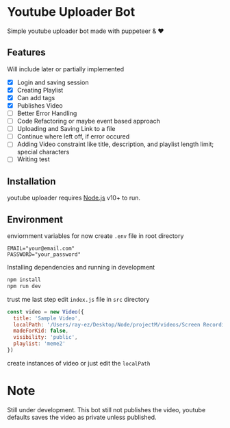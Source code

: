 # Youtube Uploader Bot

Simple youtube uploader bot made with puppeteer & ❤

## Features
Will include later or partially implemented
 - [X] Login and saving session
 - [X] Creating Playlist 
 - [X] Can add tags 
 - [X] Publishes Video 
 - [ ] Better Error Handling
 - [ ] Code Refactoring or maybe event based approach
 - [ ] Uploading and Saving Link to a file
 - [ ] Continue where left off, if error occured
 - [ ] Adding Video constraint like title, description, and playlist length limit; special characters 
 - [ ] Writing test

## Installation

youtube uploader requires [Node.js](https://nodejs.org/) v10+ to run.

## Environment
enviornment variables for now 
create `.env` file in root directory

```.env
EMAIL="your@email.com"
PASSWORD="your_password"
```

Installing dependencies and running in development

```sh
npm install
npm run dev
```

trust me last step 
edit `index.js` file in `src` directory
```js
const video = new Video({
  title: 'Sample Video',
  localPath: '/Users/ray-ez/Desktop/Node/projectM/videos/Screen Recording 2022-02-28 at 12.09.42 PM.mov',
  madeForKid: false,
  visibility: 'public',
  playlist: 'meme2'
})
```
create instances of video or just edit the `localPath`

# Note
Still under development. This bot still not publishes the video, youtube defaults saves the video as private unless published.
